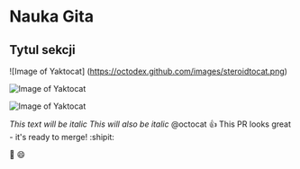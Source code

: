 # Nauka Gita

## Tytul sekcji

![Image of Yaktocat]
(https://octodex.github.com/images/steroidtocat.png)

![Image of Yaktocat](https://octodex.github.com/images/yaktocat.png)

![Image of Yaktocat](https://octodex.github.com/images/steroidtocat.png)

*This text will be italic*
_This will also be italic_
@octocat :+1: This PR looks great - it's ready to merge! :shipit:

:see_no_evil:
:smile:
